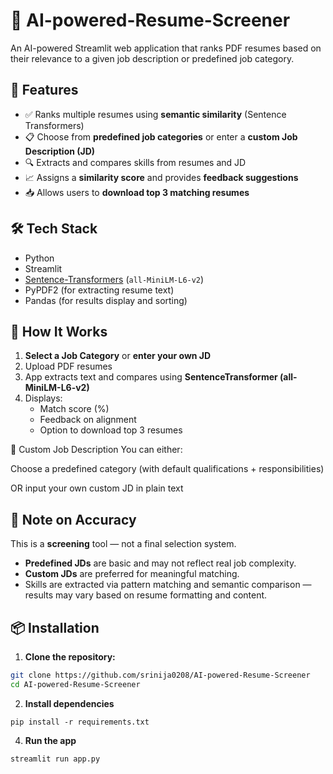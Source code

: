 # 📄 AI-powered-Resume-Screener

An AI-powered Streamlit web application that ranks PDF resumes based on their relevance to a given job description or predefined job category.

## 🚀 Features

- ✅ Ranks multiple resumes using **semantic similarity** (Sentence Transformers)
- 📋 Choose from **predefined job categories** or enter a **custom Job Description (JD)**
- 🔍 Extracts and compares skills from resumes and JD
- 📈 Assigns a **similarity score** and provides **feedback suggestions**
- 📥 Allows users to **download top 3 matching resumes**

## 🛠️ Tech Stack

- Python 
- Streamlit 
- [Sentence-Transformers](https://www.sbert.net/) (`all-MiniLM-L6-v2`)
- PyPDF2 (for extracting resume text)
- Pandas (for results display and sorting)

## 🚀 How It Works

1. **Select a Job Category** or **enter your own JD**
2. Upload PDF resumes
3. App extracts text and compares using **SentenceTransformer (all-MiniLM-L6-v2)**
4. Displays:
   - Match score (%)
   - Feedback on alignment
   - Option to download top 3 resumes

📁 Custom Job Description
You can either:

Choose a predefined category (with default qualifications + responsibilities)

OR input your own custom JD in plain text


## 🧠 Note on Accuracy

This is a **screening** tool — not a final selection system.  
- **Predefined JDs** are basic and may not reflect real job complexity.  
- **Custom JDs** are preferred for meaningful matching.  
- Skills are extracted via pattern matching and semantic comparison — results may vary based on resume formatting and content.



## 📦 Installation

1. **Clone the repository:**
```bash
git clone https://github.com/srinija0208/AI-powered-Resume-Screener
cd AI-powered-Resume-Screener
```


2. **Install dependencies**
```
pip install -r requirements.txt
```

4. **Run the app**
```
streamlit run app.py
```
